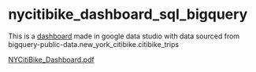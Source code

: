 # nycitibike_dashboard_sql_bigquery
This is a [dashboard](https://datastudio.google.com/reporting/8ae6bcaa-c2ee-4459-b25c-912c13c3d325) made in google data studio with data sourced from bigquery-public-data.new_york_citibike.citibike_trips

[NYCitiBike_Dashboard.pdf](https://github.com/Hertzspr/nycitibike_dashboard_sql_bigquery/files/9107270/NYCitiBike_Dashboard.pdf)
